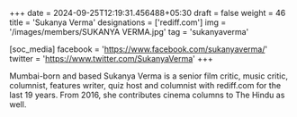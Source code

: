 +++
date = 2024-09-25T12:19:31.456488+05:30
draft = false
weight = 46
title = 'Sukanya Verma'
designations = ['rediff.com']
img = '/images/members/SUKANYA VERMA.jpg'
tag = 'sukanyaverma'

[soc_media]
facebook = 'https://www.facebook.com/sukanyaverma/'
twitter = 'https://www.twitter.com/SukanyaVerma'
+++

Mumbai-born and based Sukanya Verma is a senior film critic, music critic, columnist, features writer, quiz host and columnist with rediff.com for the last 19 years. From 2016, she contributes cinema columns to The Hindu as well.
